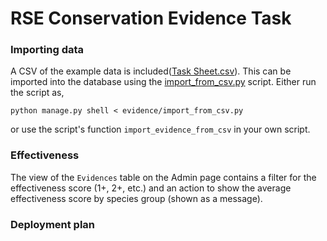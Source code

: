 # RSE Conservation Evidence Task


### Importing data

A CSV of the example data is included([Task Sheet.csv](data/Task%20sheet.csv)). This can be 
imported into the database using the [import_from_csv.py](evidence/import_from_csv.py) script.
Either run the script as,

`python manage.py shell < evidence/import_from_csv.py`

or use the script's function `import_evidence_from_csv` in your own script.

### Effectiveness

The view of the `Evidences` table on the Admin page contains a filter for the effectiveness score (1+, 2+, etc.) and
an action to show the average effectiveness score by species group (shown as a message).

### Deployment plan


